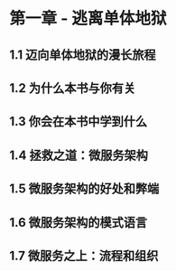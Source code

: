# 第一章 - 逃离单体地狱

## 1.1 迈向单体地狱的漫长旅程

## 1.2 为什么本书与你有关

## 1.3 你会在本书中学到什么

## 1.4 拯救之道：微服务架构

## 1.5 微服务架构的好处和弊端

## 1.6 微服务架构的模式语言

## 1.7 微服务之上：流程和组织